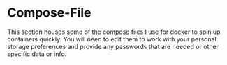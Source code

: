 # Compose-File

This section houses some of the compose files I use for docker to spin up containers quickly. You will need to edit them to work with your personal storage preferences and provide any passwords that are needed or other specific data or info.
